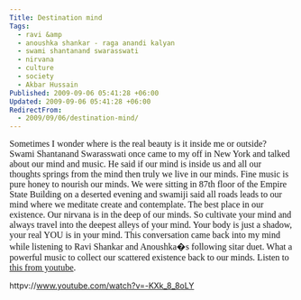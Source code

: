 ```yaml
---
Title: Destination mind
Tags:
  - ravi &amp
  - anoushka shankar - raga anandi kalyan
  - swami shantanand swarasswati
  - nirvana
  - culture
  - society
  - Akbar Hussain
Published: 2009-09-06 05:41:28 +06:00
Updated: 2009-09-06 05:41:28 +06:00
RedirectFrom:
  - 2009/09/06/destination-mind/
---
```


<span style="font-size: medium; font-family: Garamond;">Sometimes I wonder where is the real beauty is it inside me or outside? Swami Shantanand Swarasswati once came to my off in New York and talked about our mind and music. He said if our mind is inside us and all our thoughts springs from the mind then truly we live in our minds. Fine music is pure honey to nourish our minds. We were sitting in 87th floor of the Empire State Building on a deserted evening and swamiji said all roads leads to our mind where we meditate create and contemplate. The best place in our existence. Our nirvana is in the deep of our minds. So cultivate your mind and always travel into the deepest alleys of your mind. Your body is just a shadow, your real YOU is in your mind. This conversation came back into my mind while listening to Ravi Shankar and Anoushka�s following sitar duet. What a powerful music to collect our scattered existence back to our minds. Listen to <a href="https://www.youtube.com/watch?v=-KXk_8_8oLY">this from youtube</a>. </span>

httpv://www.youtube.com/watch?v=-KXk_8_8oLY
